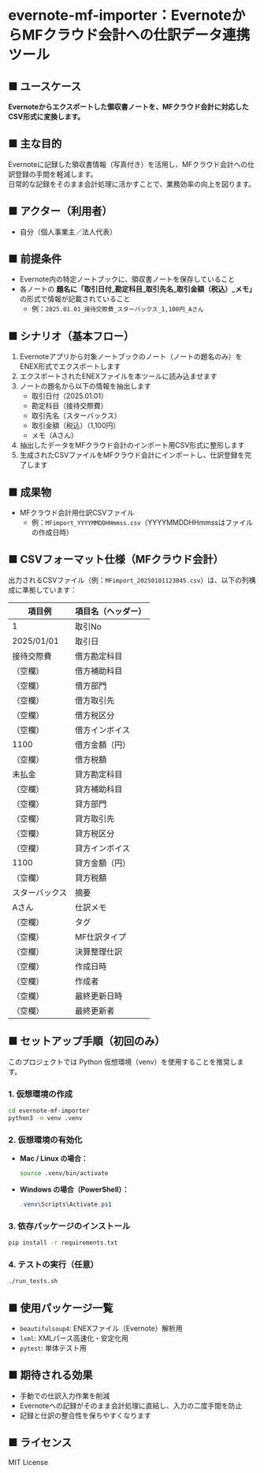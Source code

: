 # evernote-mf-importer：EvernoteからMFクラウド会計への仕訳データ連携ツール

## ■ ユースケース

**Evernoteからエクスポートした領収書ノートを、MFクラウド会計に対応したCSV形式に変換します。**

## ■ 主な目的

Evernoteに記録した領収書情報（写真付き）を活用し、MFクラウド会計への仕訳登録の手間を軽減します。  
日常的な記録をそのまま会計処理に活かすことで、業務効率の向上を図ります。

## ■ アクター（利用者）

- 自分（個人事業主／法人代表）

## ■ 前提条件

- Evernote内の特定ノートブックに、領収書ノートを保存していること  
- 各ノートの **題名に「取引日付_勘定科目_取引先名_取引金額（税込）_メモ」** の形式で情報が記載されていること  
  - 例：`2025.01.01_接待交際費_スターバックス_1,100円_Aさん`

## ■ シナリオ（基本フロー）

1. Evernoteアプリから対象ノートブックのノート（ノートの題名のみ）をENEX形式でエクスポートします  
2. エクスポートされたENEXファイルを本ツールに読み込ませます  
3. ノートの題名から以下の情報を抽出します  
   - 取引日付（2025.01.01）  
   - 勘定科目（接待交際費）  
   - 取引先名（スターバックス）  
   - 取引金額（税込）（1,100円）  
   - メモ（Aさん）  
4. 抽出したデータをMFクラウド会計のインポート用CSV形式に整形します  
5. 生成されたCSVファイルをMFクラウド会計にインポートし、仕訳登録を完了します

## ■ 成果物

- MFクラウド会計用仕訳CSVファイル  
  - 例：`MFimport_YYYYMMDDHHmmss.csv`（YYYYMMDDHHmmssはファイルの作成日時）

## ■ CSVフォーマット仕様（MFクラウド会計）

出力されるCSVファイル（例：`MFimport_20250101123045.csv`）は、以下の列構成に準拠しています：

| 項目例         | 項目名（ヘッダー）       |
|----------------|--------------------------|
| 1              | 取引No                   |
| 2025/01/01     | 取引日                   |
| 接待交際費     | 借方勘定科目             |
| （空欄）       | 借方補助科目             |
| （空欄）       | 借方部門                 |
| （空欄）       | 借方取引先               |
| （空欄）       | 借方税区分               |
| （空欄）       | 借方インボイス           |
| 1100           | 借方金額（円）           |
| （空欄）       | 借方税額                 |
| 未払金         | 貸方勘定科目             |
| （空欄）       | 貸方補助科目             |
| （空欄）       | 貸方部門                 |
| （空欄）       | 貸方取引先               |
| （空欄）       | 貸方税区分               |
| （空欄）       | 貸方インボイス           |
| 1100           | 貸方金額（円）           |
| （空欄）       | 貸方税額                 |
| スターバックス | 摘要                     |
| Aさん          | 仕訳メモ                 |
| （空欄）       | タグ                     |
| （空欄）       | MF仕訳タイプ             |
| （空欄）       | 決算整理仕訳             |
| （空欄）       | 作成日時                 |
| （空欄）       | 作成者                   |
| （空欄）       | 最終更新日時             |
| （空欄）       | 最終更新者               |

## ■ セットアップ手順（初回のみ）

このプロジェクトでは Python 仮想環境（venv）を使用することを推奨します。

### 1. 仮想環境の作成

```bash
cd evernote-mf-importer
python3 -m venv .venv
```

### 2. 仮想環境の有効化

- **Mac / Linux の場合：**

    ```bash
    source .venv/bin/activate
    ```

- **Windows の場合（PowerShell）：**

    ```powershell
    .venv\Scripts\Activate.ps1
    ```

### 3. 依存パッケージのインストール

```bash
pip install -r requirements.txt
```

### 4. テストの実行（任意）

```bash
./run_tests.sh
```

## ■ 使用パッケージ一覧

- `beautifulsoup4`: ENEXファイル（Evernote）解析用
- `lxml`: XMLパース高速化・安定化用
- `pytest`: 単体テスト用

## ■ 期待される効果

- 手動での仕訳入力作業を削減  
- Evernoteへの記録がそのまま会計処理に直結し、入力の二度手間を防止  
- 記録と仕訳の整合性を保ちやすくなります

## ■ ライセンス

MIT License
